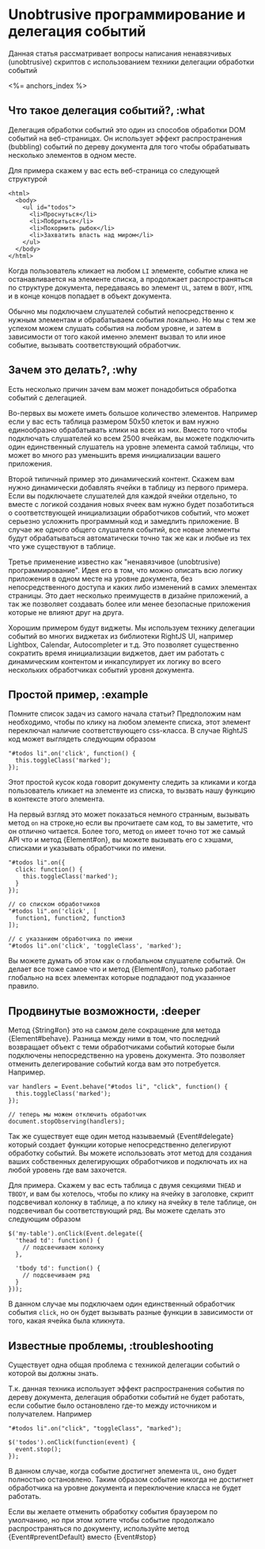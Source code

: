 # Unobtrusive программирование и делегация событий

Данная статья рассматривает вопросы написания ненавязчивых (unobtrusive)
скриптов с использованием техники делегации обработки событий

<%= anchors_index %>

## Что такое делегация событий?, :what

Делегация обработки событий это один из способов обработки DOM событий на
веб-страницах. Он использует эффект распространения (bubbling) событий по
дереву документа для того чтобы обрабатывать несколько элементов в одном
месте.

Для примера скажем у вас есть веб-страница со следующей структурой

    <html>
      <body>
        <ul id="todos">
          <li>Проснуться</li>
          <li>Побриться</li>
          <li>Покормить рыбок</li>
          <li>Захватить власть над миром</li>
        </ul>
      </body>
    </html>

Когда пользователь кликает на любом `LI` элементе, событие клика не
останавливается на элементе списка, а продолжает распространяться по структуре
документа, передаваясь во элемент `UL`, затем в `BODY`, `HTML` и в конце
концов попадает в объект документа.

Обычно мы подключаем слушателей событий непосредственно к нужным элементам и
обрабатываем события локально. Но мы с тем же успехом можем слушать события
на любом уровне, и затем в зависимости от того какой именно элемент вызвал
то или иное событие, вызывать соответствующий обработчик.


## Зачем это делать?, :why

Есть несколько причин зачем вам может понадобиться обработка событий с
делегацией.

Во-первых вы можете иметь большое количество элементов. Например если у вас
есть таблица размером 50х50 клеток и вам нужно единообразно обрабатывать клики
на всех из них. Вместо того чтобы подключать слушателей ко всем 2500 ячейкам,
вы можете подключить один единственный слушатель на уровне элемента самой
таблицы, что может во много раз уменьшить время инициализации вашего
приложения.

Второй типичный пример это динамический контент. Скажем вам нужно динамически
добавлять ячейки в таблицу из первого примера. Если вы подключаете слушателей
для каждой ячейки отдельно, то вместе с логикой создания новых ячеек вам нужно
будет позаботиться о соответствующей инициализации обработчиков событий, что
может серьезно усложнить программный код и замедлить приложение. В случае же
одного общего слушателя событий, все новые элементы будут обрабатываться
автоматически точно так же как и любые из тех что уже существуют в таблице.

Третье применение известно как "ненавязчивое (unobtrusive)
программирование". Идея его в том, что можно описать всю логику приложения в
одном месте на уровне документа, без непосредственного доступа и каких либо
изменений в самих элементах страницы. Это дает несколько преимуществ в дизайне
приложений, а так же позволяет создавать более или менее безопасные приложения
которые не влияют друг на друга.

Хорошим примером будут виджеты. Мы используем технику делегации событий во
многих виджетах из библиотеки RightJS UI, например Lightbox, Calendar,
Autocompleter и т.д. Это позволяет существенно сократить время инициализации
виджетов, дает им работать с динамическим контентом и инкапсулирует их логику
во всего нескольких обработчиках событий уровня документа.


## Простой пример, :example

Помните список задач из самого начала статьи? Предположим нам необходимо,
чтобы по клику на любом элементе списка, этот элемент переключал наличие
соответствующего css-класса. В случае RightJS код может выглядеть следующим
образом

    "#todos li".on('click', function() {
      this.toggleClass('marked');
    });

Этот простой кусок кода говорит документу следить за кликами и когда
пользователь кликает на элементе из списка, то вызвать нашу функцию в
контексте этого элемента.

На первый взгляд это может показаться немного странным, вызывать метод `on` на
строке,но если вы прочитаете сам код, то вы заметите, что он отлично читается.
Более того, метод `on` имеет точно тот же самый API что и метод {Element#on},
вы можете вызывать его с хэшами, списками и указывать обработчики по имени.

    "#todos li".on({
      click: function() {
        this.toggleClass('marked');
      }
    });

    // со списком обработчиков
    "#todos li".on('click', [
      function1, function2, function3
    ]);

    // с указанием обработчика по имени
    "#todos li".on('click', 'toggleClass', 'marked');

Вы можете думать об этом как о глобальном слушателе событий. Он делает все
тоже самое что и метод {Element#on}, только работает глобально на всех
элементах которые подпадают под указанное правило.


## Продвинутые возможности, :deeper

Метод {String#on} это на самом деле сокращение для метода {Element#behave}.
Разница между ними в том, что последний возвращает объект с теми обработчиками
событий которые были подключены непосредственно на уровень документа. Это
позволяет отменить делегирование событий когда вам это потребуется. Например.

    var handlers = Event.behave("#todos li", "click", function() {
      this.toggleClass('marked');
    });

    // теперь мы можем отключить обработчик
    document.stopObserving(handlers);

Так же существует еще один метод называемый {Event#delegate} который создает
функции которые непосредственно делегируют обработку событий. Вы можете
использовать этот метод для создания ваших собственных делегирующих
обработчиков и подключать их на любой уровень где вам захочется.

Для примера. Скажем у вас есть таблица с двумя секциями `THEAD` и `TBODY`, и
вам бы хотелось, чтобы по клику на ячейку в заголовке, скрипт подсвечивал
колонку в таблице, а по клику на ячейку в теле таблице, он подсвечивал бы
соответствующий ряд. Вы можете сделать это следующим образом

    $('my-table').onClick(Event.delegate({
      'thead td': function() {
        // подсвечиваем колонку
      },

      'tbody td': function() {
        // подсвечиваем ряд
      }
    }));

В данном случае мы подключаем один единственный обработчик события `click`, но
он будет вызывать разные функции в зависимости от того, какая ячейка была
кликнута.


## Известные проблемы, :troubleshooting

Существует одна общая проблема с техникой делегации событий о которой вы
должны знать.

Т.к. данная техника использует эффект распространения события по дереву
документа, делегация обработки событий не будет работать, если событие было
остановлено где-то между источником и получателем. Например

    "#todos li".on("click", "toggleClass", "marked");

    $('todos').onClick(function(event) {
      event.stop();
    });

В данном случае, когда событие достигнет элемента `UL`, оно будет полностью
остановлено. Таким образом событие никогда не достигнет обработчика на уровне
документа и переключение класса не будет работать.

Если вы желаете отменить обработку события браузером по умолчанию, но при этом
хотите чтобы событие продолжало распространяться по документу, используйте
метод {Event#preventDefault} вместо {Event#stop}


